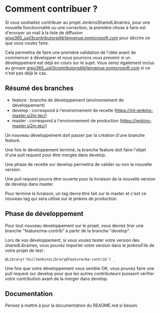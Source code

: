 # Comment contribuer ?
Si vous souhaitez contribuer au projet JenkinsSharedLibrairies, pour une nouvelle fonctionnalité ou une correction,
la première chose à faire est d'envoyer un mail à la liste de diffusion grpo365_usil3contributors@b1envenue.onmicrosoft.com pour décrire ce que vous voulez faire.

Cela permettra de faire une première validation de l'idée avant de commencer à développer et nous pourrons vous prevenir si un développement est déjà en cours sur le sujet.
Vous serez également inclus au groupe grpo365_usil3contributors@b1envenue.onmicrosoft.com si ce n'est pas déjà le cas.

## Résumé des branches
* feature : branche de développement (environnement de développement)
* develop : correspond à l'environnement de recette (https://int-jenkins-master.si2m.tec/)
* master : correspond à l'environnement de production (https://jenkins-master.si2m.tec/)


Un nouveau développement doit passer par la création d'une branche feature.

Une fois le développement terminé, la branche feature doit faire l'objet d'une pull request pour être mergée dans develop.

Une phase de recette sur develop permettra de valider ou non la nouvelle version.

Une pull request pourra être ouverte pour la livraison de la nouvelle version de develop dans master.

Pour terminé la livraison, un tag devra être fait sur le master et c'est ce nouveau tag qui sera utilisé sur le jenkins de production.

## Phase de développement
Pour tout nouveau developpement sur le projet, vous devrez tirer une branche "feature/ma-contrib" à partir de la branche "develop".

Lors de vos développement, si vous voulez tester votre version des sharedLibrairies, vous pouvez importer votre version dans le jenkinsFile de votre projet de test :
```
@Library('UsilJenkinsLibrary@feature/ma-contrib') _
```

Une fois que votre développement vous semble OK, vous pouvez faire une pull request sur develop pour que les autres contributeurs puissent vérifier votre contribution avant de la merger dans develop.

## Documentation
Pensez à mettre à jour la documentation du README.md si besoin.